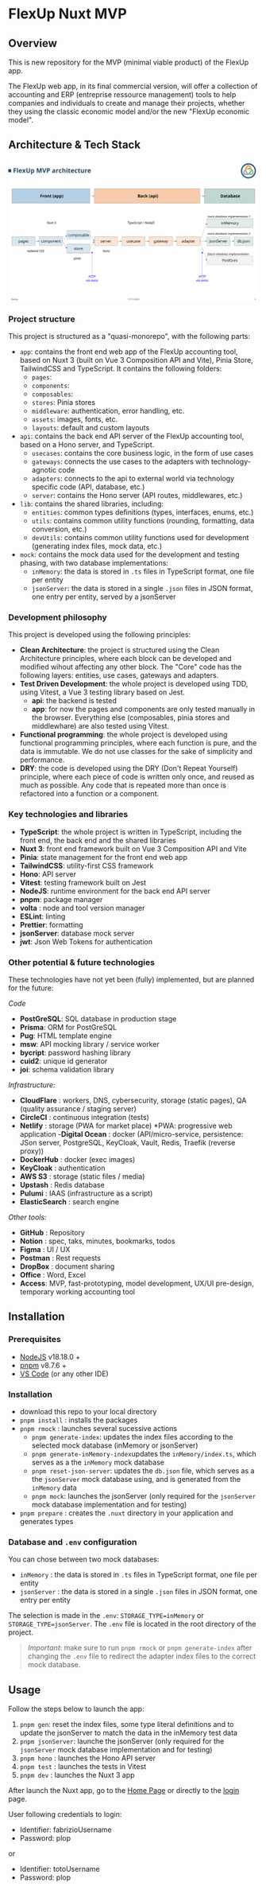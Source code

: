 # FlexUp Nuxt MVP

## Overview

This is new repository for the MVP (minimal viable product) of the FlexUp app.

The FlexUp web app, in its final commercial version, will offer a collection of accounting and ERP (entreprise ressource management) tools to help companies and individuals to create and manage their projects, whether they using the classic economic model and/or the new "FlexUp economic model".

## Architecture & Tech Stack

![FlexUp Architecture](lib/images/architecture.png)

### Project structure

This project is structured as a "quasi-monorepo", with the following parts:

- `app`: contains the front end web app of the FlexUp accounting tool, based on Nuxt 3 (built on Vue 3 Composition API and Vite), Pinia Store, TailwindCSS and TypeScript. It contains the following folders:
  - `pages`:
  - `components`:
  - `composables`:
  - `stores`: Pinia stores
  - `middleware`: authentication, error handling, etc.
  - `assets`: images, fonts, etc.
  - `layouts`: default and custom layouts
- `api`: contains the back end API server of the FlexUp accounting tool, based on a Hono server, and TypeScript.
  - `usecases`: contains the core business logic, in the form of use cases
  - `gateways`: connects the use cases to the adapters with technology-agnotic code
  - `adapters`: connects to the api to external world via technology specific code (API, database, etc.)
  - `server`: contains the Hono server (API routes, middlewares, etc.)
- `lib`: contains the shared libraries, including:
  - `entities`: common types definitions (types, interfaces, enums, etc.)
  - `utils`: contains common utility functions (rounding, formatting, data conversion, etc.)
  - `devUtils`: contains common utility functions used for development (generating index files, mock data, etc.)
- `mock`: contains the mock data used for the development and testing phasing, with two database implementations:
  - `inMemory`: the data is stored in `.ts` files in TypeScript format, one file per entity
  - `jsonServer`: the data is stored in a single `.json` files in JSON format, one entry per entity, served by a jsonServer

### Development philosophy

This project is developed using the following principles:

- **Clean Architecture**: the project is structured using the Clean Architecture principles, where each block can be developed and modified wihout affecting any other block. The "Core" code has the following layers: entities, use cases, gateways and adapters.
- **Test Driven Development**: the whole project is developed using TDD, using Vitest, a Vue 3 testing library based on Jest.
  - **api**: the backend is tested
  - **app**: for now the pages and components are only tested manually in the browser. Everything else (composables, pinia stores and middlewhare) are also tested using Vitest.
- **Functional programming**: the whole project is developed using functional programming principles, where each function is pure, and the data is immutable. We do not use classes for the sake of simplicity and performance.
- **DRY**: the code is developed using the DRY (Don't Repeat Yourself) principle, where each piece of code is written only once, and reused as much as possible. Any code that is repeated more than once is refactored into a function or a component.

### Key technologies and libraries

- **TypeScript**: the whole project is written in TypeScript, including the front end, the back end and the shared libraries
- **Nuxt 3**: front end framework built on Vue 3 Composition API and Vite
- **Pinia**: state management for the front end web app
- **TailwindCSS**: utility-first CSS framework
- **Hono**: API server
- **Vitest**: testing framework built on Jest
- **NodeJS**: runtime environment for the back end API server
- **pnpm**: package manager
- **volta** : node and tool version manager
- **ESLint**: linting
- **Prettier**: formatting
- **jsonServer**: database mock server
- **jwt**: Json Web Tokens for authentication

### Other potential & future technologies

These technologies have not yet been (fully) implemented, but are planned for the future:

_Code_

- **PostGreSQL**: SQL database in production stage
- **Prisma**: ORM for PostGreSQL
- **Pug**: HTML template engine
- **msw**: API mocking library / service worker
- **bycript**: password hashing library
- **cuid2**: unique id generator
- **joi**: schema validation library

_Infrastructure:_

- **CloudFlare** : workers, DNS, cybersecurity, storage (static pages), QA (quality assurance / staging server)
- **CircleCI** : continuous integration (tests)
- **Netlify** : storage (PWA for market place) \*PWA: progressive web application -**Digital Ocean** : docker (API/micro-service, persistence: JSon server, PostgreSQL, KeyCloak, Vault, Redis, Traefik (reverse proxy))
- **DockerHub** : docker (exec images)
- **KeyCloak** : authentication
- **AWS S3** : storage (static files / media)
- **Upstash** : Redis database
- **Pulumi** : IAAS (infrastructure as a script)
- **ElasticSearch** : search engine

_Other tools:_

- **GitHub** : Repository
- **Notion** : spec, taks, minutes, bookmarks, todos
- **Figma** : UI / UX
- **Postman** : Rest requests
- **DropBox** : document sharing
- **Office** : Word, Excel
- **Access**: MVP, fast-prototyping, model development, UX/UI pre-design, temporary working accounting tool

## Installation

### Prerequisites

- [NodeJS](https://nodejs.org/en/) v18.18.0 +
- [pnpm](https://pnpm.io/) v8.7.6 +
- [VS Code](https://code.visualstudio.com/) (or any other IDE)

### Installation

- download this repo to your local directory
- `pnpm install` : installs the packages
- `pnpm rmock` : launches several sucessive actions
  - `pnpm generate-index`: updates the index files according to the selected mock database (inMemory or jsonServer)
  - `pnpm generate-inMemory-index`updates the `inMemory/index.ts`, which serves as a the `inMemory` mock database
  - `pnpm reset-json-server`: updates the `db.json` file, which serves as a the `jsonServer` mock database using, and is generated from the `inMemory` data
  - `pnpm mock`: launches the jsonServer (only required for the `jsonServer` mock database implementation and for testing)
- `pnpm prepare` : creates the `.nuxt` directory in your application and generates types

### Database and `.env` configuration

You can chose between two mock databases:

- `inMemory` : the data is stored in `.ts` files in TypeScript format, one file per entity
- `jsonServer` : the data is stored in a single `.json` files in JSON format, one entry per entity

The selection is made in the `.env`: `STORAGE_TYPE=inMemory` or `STORAGE_TYPE=jsonServer`. The `.env` file is located in the root directory of the project.

> _Important_: make sure to run `pnpm rmock` or `pnpm generate-index` after changing the `.env` file to redirect the adapter index files to the correct mock database.

## Usage

Follow the steps below to launch the app:

1. `pnpm gen`: reset the index files, some type literal definitions and to update the jsonServer to match the data in the inMemory test data
2. `pnpm jsonServer`: launche the jsonServer (only required for the `jsonServer` mock database implementation and for testing)
3. `pnpm hono` : launches the Hono API server
4. `pnpm test` : launches the tests in Vitest
5. `pnpm dev` : launches the Nuxt 3 app

After launch the Nuxt app, go to the [Home Page](http://localhost:3000/login) or directly to the [login](http://localhost:3000/login) page.

User following credentials to login:

- Identifier: fabrizioUsername
- Password: plop

or

- Identifier: totoUsername
- Password: plop
